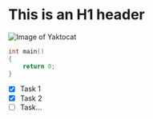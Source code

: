 # This is an H1 header
![Image of Yaktocat](https://octodex.github.com/images/yaktocat.png)
```cpp
int main()
{
    return 0;
}
```
- [x] Task 1
- [x] Task 2
- [ ] Task...
